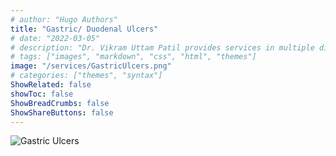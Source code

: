 ```yaml
---
# author: "Hugo Authors"
title: "Gastric/ Duodenal Ulcers"
# date: "2022-03-05"
# description: "Dr. Vikram Uttam Patil provides services in multiple disorders"
# tags: ["images", "markdown", "css", "html", "themes"]
image: "/services/GastricUlcers.png"
# categories: ["themes", "syntax"]
ShowRelated: false
showToc: false
ShowBreadCrumbs: false
ShowShareButtons: false
---
```


![Gastric Ulcers](/services/GastricUlcers.png)
